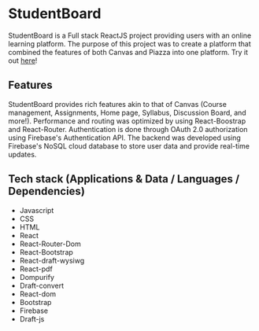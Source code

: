 # StudentBoard
StudentBoard is a Full stack ReactJS project providing users with an online learning platform. The purpose of this project was to create a platform that combined the features of both Canvas and Piazza into one platform. Try it out [here](https://student-board-app.herokuapp.com/)!

## Features
StudentBoard provides rich features akin to that of Canvas (Course management, Assignments, Home page, Syllabus, Discussion Board, and more!). Performance and routing was optimized by using React-Boostrap and React-Router. Authentication is done through OAuth 2.0 authorization using Firebase's Authentication API. The backend was developed using Firebase's NoSQL cloud database to store user data and provide real-time updates.

## Tech stack (Applications & Data / Languages / Dependencies)
- Javascript
- CSS
- HTML
- React
- React-Router-Dom
- React-Bootstrap
- React-draft-wysiwg
- React-pdf
- Dompurify
- Draft-convert
- React-dom
- Bootstrap
- Firebase
- Draft-js
